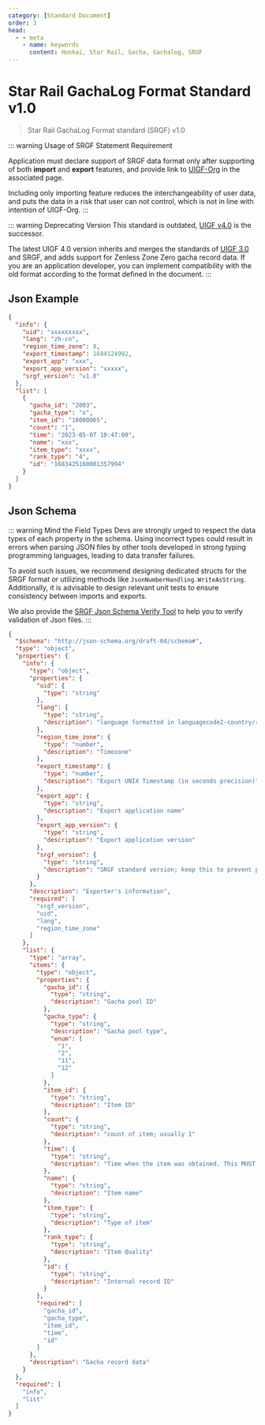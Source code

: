 ```yaml
---
category: [Standard Document]
order: 3
head:
  - - meta
    - name: keywords
      content: Honkai, Star Rail, Gacha, Gachalog, SRGF
---
```


# Star Rail GachaLog Format Standard v1.0

> Star Rail GachaLog Format standard (SRGF) v1.0 <Badge text="Current" type="message" />

::: warning Usage of SRGF Statement Requirement

Application must declare support of SRGF data format only after supporting of both **import** and **export** features, and provide link to [UIGF-Org](https://uigf.org) in the associated page.

Including only importing feature reduces the interchangeability of user data, and puts the data in a risk that user can not control, which is not in line with intention of UIGF-Org.
:::

::: warning Deprecating Version
This standard is outdated, [UIGF v4.0](uigf-legacy-v3.0) is the successor.

The latest UIGF 4.0 version inherits and merges the standards of [UIGF 3.0](./uigf-legacy-v3.0.md) and SRGF, and adds support for Zenless Zone Zero gacha record data. If you are an application developer, you can implement compatibility with the old format according to the format defined in the document.
:::

## Json Example

```json
{
  "info": {
    "uid": "xxxxxxxxx",
    "lang": "zh-cn",
    "region_time_zone": 8,
    "export_timestamp": 1684124992,
    "export_app": "xxx",
    "export_app_version": "xxxxx",
    "srgf_version": "v1.0"
  },
  "list": [
    {
      "gacha_id": "2003",
      "gacha_type": "x",
      "item_id": "10000065",
      "count": "1",
      "time": "2023-05-07 10:47:00",
      "name": "xxx",
      "item_type": "xxxx",
      "rank_type": "4",
      "id": "1683425160001357994"
    }
  ]
}
```

## Json Schema

::: warning Mind the Field Types
Devs are strongly urged to respect the data types of each property in the schema. Using incorrect types could result in errors when parsing JSON files by other tools developed in strong typing programming languages, leading to data transfer failures.

To avoid such issues, we recommend designing dedicated structs for the SRGF format or utilizing methods like `JsonNumberHandling.WriteAsString`. Additionally, it is advisable to design relevant unit tests to ensure consistency between imports and exports.

We also provide the [SRGF Json Schema Verify Tool](https://schema.uigf.org/?schema=srgf) to help you to verify validation of Json files.
:::

```json
{
  "$schema": "http://json-schema.org/draft-04/schema#",
  "type": "object",
  "properties": {
    "info": {
      "type": "object",
      "properties": {
        "uid": {
          "type": "string"
        },
        "lang": {
          "type": "string",
          "description": "language formatted in languagecode2-country/regioncode2"
        },
        "region_time_zone": {
          "type": "number",
          "description": "Timezone"
        },
        "export_timestamp": {
          "type": "number",
          "description": "Export UNIX Timestamp (in seconds precision)"
        },
        "export_app": {
          "type": "string",
          "description": "Export application name"
        },
        "export_app_version": {
          "type": "string",
          "description": "Export application version"
        },
        "srgf_version": {
          "type": "string",
          "description": "SRGF standard version; keep this to prevent possible breaking changes"
        }
      },
      "description": "Exporter's information",
      "required": [
        "srgf_version",
        "uid",
        "lang",
        "region_time_zone"
      ]
    },
    "list": {
      "type": "array",
      "items": {
        "type": "object",
        "properties": {
          "gacha_id": {
            "type": "string",
            "description": "Gacha pool ID"
          },
          "gacha_type": {
            "type": "string",
            "description": "Gacha pool type",
            "enum": [
              "1",
              "2",
              "11",
              "12"
            ]
          },
          "item_id": {
            "type": "string",
            "description": "Item ID"
          },
          "count": {
            "type": "string",
            "description": "count of item; usually 1"
          },
          "time": {
            "type": "string",
            "description": "Time when the item was obtained. This MUST BE THE String typed value captured intact from the gacha record webpage WITHOUT ANY CONVERTION TO ANY DATE TYPES. Any conversion of such can cause potential timezone mistakes if the device time zone differs from the server time zone, unless special treatments are applied by individual app devs."
          },
          "name": {
            "type": "string",
            "description": "Item name"
          },
          "item_type": {
            "type": "string",
            "description": "Type of item"
          },
          "rank_type": {
            "type": "string",
            "description": "Item Quality"
          },
          "id": {
            "type": "string",
            "description": "Internal record ID"
          }
        },
        "required": [
          "gacha_id",
          "gacha_type",
          "item_id",
          "time",
          "id"
        ]
      },
      "description": "Gacha record data"
    }
  },
  "required": [
    "info",
    "list"
  ]
}
```
